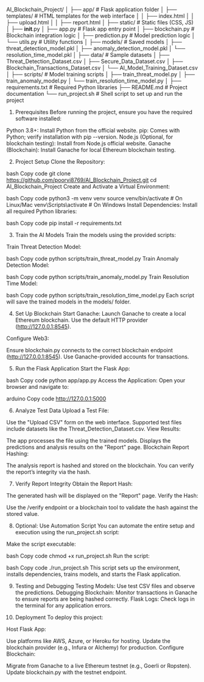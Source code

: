 AI_Blockchain_Project/
│
├── app/                           # Flask application folder
│   ├── templates/                 # HTML templates for the web interface
│   │   ├── index.html
│   │   ├── upload.html
│   │   ├── report.html
│   ├── static/                    # Static files (CSS, JS)
│   ├── __init__.py
│   ├── app.py                     # Flask app entry point
│   ├── blockchain.py              # Blockchain integration logic
│   ├── prediction.py              # Model prediction logic
│   └── utils.py                   # Utility functions
│
├── models/                        # Saved models
│   ├── threat_detection_model.pkl
│   ├── anomaly_detection_model.pkl
│   └── resolution_time_model.pkl
│
├── data/                          # Sample datasets
│   ├── Threat_Detection_Dataset.csv
│   ├── Secure_Data_Dataset.csv
│   ├── Blockchain_Transactions_Dataset.csv
│   └── AI_Model_Training_Dataset.csv
│
├── scripts/                       # Model training scripts
│   ├── train_threat_model.py
│   ├── train_anomaly_model.py
│   └── train_resolution_time_model.py
│
├── requirements.txt               # Required Python libraries
├── README.md                      # Project documentation
└── run_project.sh                 # Shell script to set up and run the project
















1. Prerequisites
Before running the project, ensure you have the required software installed:

Python 3.8+: Install Python from the official website.
pip: Comes with Python; verify installation with pip --version.
Node.js (Optional, for blockchain testing): Install from Node.js official website.
Ganache (Blockchain): Install Ganache for local Ethereum blockchain testing.

2. Project Setup
Clone the Repository:

bash
Copy code
git clone https://github.com/poorvi8769/AI_Blockchain_Project.git
cd AI_Blockchain_Project
Create and Activate a Virtual Environment:

bash
Copy code
python3 -m venv venv
source venv/bin/activate   # On Linux/Mac
venv\Scripts\activate      # On Windows
Install Dependencies: Install all required Python libraries:

bash
Copy code
pip install -r requirements.txt

3. Train the AI Models
Train the models using the provided scripts:

Train Threat Detection Model:

bash
Copy code
python scripts/train_threat_model.py
Train Anomaly Detection Model:

bash
Copy code
python scripts/train_anomaly_model.py
Train Resolution Time Model:

bash
Copy code
python scripts/train_resolution_time_model.py
Each script will save the trained models in the models/ folder.

4. Set Up Blockchain
Start Ganache: Launch Ganache to create a local Ethereum blockchain. Use the default HTTP provider (http://127.0.0.1:8545).

Configure Web3:

Ensure blockchain.py connects to the correct blockchain endpoint (http://127.0.0.1:8545).
Use Ganache-provided accounts for transactions.


5. Run the Flask Application
Start the Flask App:

bash
Copy code
python app/app.py
Access the Application: Open your browser and navigate to:

arduino
Copy code
http://127.0.0.1:5000


6. Analyze Test Data
Upload a Test File:

Use the "Upload CSV" form on the web interface.
Supported test files include datasets like the Threat_Detection_Dataset.csv.
View Results:

The app processes the file using the trained models.
Displays the predictions and analysis results on the "Report" page.
Blockchain Report Hashing:

The analysis report is hashed and stored on the blockchain.
You can verify the report’s integrity via the hash.


7. Verify Report Integrity
Obtain the Report Hash:

The generated hash will be displayed on the "Report" page.
Verify the Hash:

Use the /verify endpoint or a blockchain tool to validate the hash against the stored value.


8. Optional: Use Automation Script
You can automate the entire setup and execution using the run_project.sh script:

Make the script executable:

bash
Copy code
chmod +x run_project.sh
Run the script:

bash
Copy code
./run_project.sh
This script sets up the environment, installs dependencies, trains models, and starts the Flask application.

9. Testing and Debugging
Testing Models: Use test CSV files and observe the predictions.
Debugging Blockchain: Monitor transactions in Ganache to ensure reports are being hashed correctly.
Flask Logs: Check logs in the terminal for any application errors.


10. Deployment
To deploy this project:

Host Flask App:

Use platforms like AWS, Azure, or Heroku for hosting.
Update the blockchain provider (e.g., Infura or Alchemy) for production.
Configure Blockchain:

Migrate from Ganache to a live Ethereum testnet (e.g., Goerli or Ropsten).
Update blockchain.py with the testnet endpoint.
